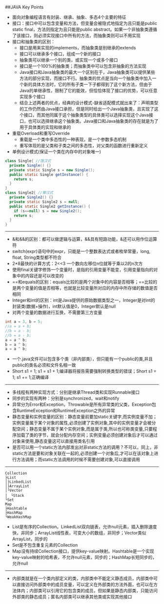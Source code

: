 ##JAVA Key Points

* 面向对象编程语言有封装、继承、抽象、多态4个主要的特征
* 接口：接口中可以包含变量和方法，但变量会被隐式地指定为且只能是public static final，方法则指定为且只能是public abstract。如果一个非抽象类遵循了该接口，则必须实现接口中所有的方法，而抽象类则可以不用实现
* 接口和抽象类的区别：
  * 接口是用来实现的implements，而抽象类是别继承的extends
  * 接口可以继承多个接口，组成一个新的接口
  * 抽象类可以继承一个别的类，或实现一个或多个接口
  * 接口是一个100%的抽象类；而抽象类中可以包含非抽象的方法实现
  * Java接口和Java抽象类的最大一个区别在于，Java抽象类可以提供某些方法的部分实现，而接口不行。抽象类的优点是当向一个抽象类中加入一个新的具体方法时，它的所有子类一下子都得到了这个新方法，但由于Java的单继承性，限制了它的能效，但恰恰体现了接口的优势，可以任意实现多个接口
  * 结合上述两者的优点，经典的设计模式-缺省适配模式就出来了：声明类型的工作仍然由Java接口承担，但是同时给出一个Java抽象类，且实现了这个接口，而其他同属于这个抽象类型的具体类可以选择实现这个Java接口，也可以选择继承这个抽象类。Java接口和Java抽象类的存在就是为了用于具体类的实现和继承的
* 重载Overload和重写Override
  * 重载是一个类中多态性的一种表现，是一个参数多态机制
  * 重写体现的是父类和子类之间的多态性，对父类的函数进行重新定义
* 单例设计模式(保证一个类在内存中的对象唯一)
```java
class Single{ //饿汉式
  private Single() {}
  private static Single s = new Single();
  public static Single getInstance() {
    return s;
  }
}
class Single2{ //懒汉式
  private Single2() {}
  private static Single2 s = null;
  public static Single2 getInstance() {
    if (s==null) s = new Single2();
    return s;
  }
}
```

*******

* &和&&的区别：都可以做逻辑与运算，&&具有短路功能，&还可以用作位运算符
* switch(expr)语句中的expr，只能是一个整数表达式或者枚举常量，long, float, String类型都不符合
* 2*8最快的计算方式：2<<3 一个数向左移位n位就等于乘以2的n次方
* 使用final关键字修饰一个变量时，是指的引用变量不能变，引用变量指向的对象中的内容还是可以改变的
* ==和equals的区别：equals比较的是两个对象中的内容是否相等；==比较的是两个变量的值是否相等，也就是比较变量所对应的内存中所存储的数值是否相同
* Integer和int的区别：int是Java提供的原始数据类型之一，Integer是对int的封装类(数据+操作)，int默认值是0，Integer默认是null
* 对两个变量的数据进行互换，不需要第三方变量
```java
int a = 3, b = 5;
//a = a + b;
//b = a - b;
//b = a - b;
a = a ^ b;
b = a ^ b;
a = a ^ b;
```
* 一个.java文件可以包含多个类（非内部类），但只能有一个public的类,并且public的类名必须和文件名相一致
* Short s1 = 1; s1 = s1 + 1;编译器将报告需要强制转换类型的错误；Short s1 = 1; s1 += 1;正确编译

*******

* 多线程有两种实现方式：分别是继承Thread类和实现Runnable接口
* 同步的实现有两种：分别是synchronized，wait和notify
* 异常分为Error和Exception，Throwable是所有异常类的父类，Exception包含RuntimeException和RuntimeException之外的异常
* 静态变量和实例变量的区别：静态变量前要加static关键字,而实例变量不加；实例变量属于某个对象的属性,必须创建了实例对象,其中的实例变量才会被分配空间；静态变量不属于某个实例对象,而是属于类,所以也可称类变量,只要程序加载了类的字节，就会分配内存空间；实例变量必须创建对象后才可以通过对象来使用,静态变量这可以直接用类名引用
* 是否可以用一个static方法内部发出对非static方法的调用？不可以，同上，非static方法是要和对象关联在一起的,必须创建一个对象后,才可以在该对象上进行方法调用；而static方法调用的时候不需要创建对象,可以直接调用

*******

```
Collection
├List
│├LinkedList
│├ArrayList
│└Vector
│　└Stack
└Set
Map
├Hashtable
├HashMap
└WeakHashMap
```
* List是有序的Collection。LinkedList双向链表，允许null元素，插入删除速度快，非同步；ArrayList线性表，可变大小的数组，非同步；Vector类似ArrayList，同步的
* Set是不包含重复元素的Collection
* Map没有持续Collection接口，提供key-value映射。Hashtable是一个实现key-value映射的哈希表，不允许null元素，同步的；HashMap长短同步的，允许null

*******

* 内部类就是在一个类内部定义的类，内部类中不能定义静态成员，内部类中可以直接访问外部类中的成员变量，可以定义在外部类的方法外面，也可以在方法体内；内部类可以引用它的包含类的成员，但如果是静态内部类，只能访问外部类的静态成员；匿名内部类可以继承其他类或实现其他接口
